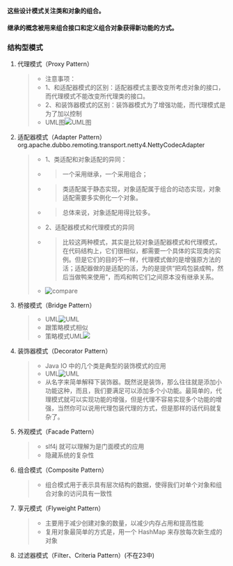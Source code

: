 #### 这些设计模式关注类和对象的组合。
#### 继承的概念被用来组合接口和定义组合对象获得新功能的方式。

### 结构型模式
1. 代理模式（Proxy Pattern）
    > * 注意事项： 
    > * 1、和适配器模式的区别：适配器模式主要改变所考虑对象的接口，而代理模式不能改变所代理类的接口。 
    > * 2、和装饰器模式的区别：装饰器模式为了增强功能，而代理模式是为了加以控制
    > * UML图![UML图](https://timgsa.baidu.com/timg?image&quality=80&size=b9999_10000&sec=1552910182076&di=bed17367981b921d975500389dcd2bde&imgtype=0&src=http%3A%2F%2Fww1.sinaimg.cn%2Flarge%2F006rMFVegy1fdpnfxbh3oj30j60ayglq.jpg)
2. 适配器模式（Adapter Pattern）
org.apache.dubbo.remoting.transport.netty4.NettyCodecAdapter
    > * 1、类适配和对象适配的异同：
    > * > 一个采用继承，一个采用组合；
    > * > 类适配属于静态实现，对象适配属于组合的动态实现，对象适配需要多实例化一个对象。
    > * > 总体来说，对象适配用得比较多。 
    > * 2、适配器模式和代理模式的异同
    > * > 比较这两种模式，其实是比较对象适配器模式和代理模式，在代码结构上，它们很相似，都需要一个具体的实现类的实例。但是它们的目的不一样，代理模式做的是增强原方法的活；适配器做的是适配的活，为的是提供“把鸡包装成鸭，然后当做鸭来使用”，而鸡和鸭它们之间原本没有继承关系。
    > * ![compare](https://www.javadoop.com/blogimages/design-pattern/adapter-5.png)
3. 桥接模式（Bridge Pattern）
    > * UML![UML](https://www.javadoop.com/blogimages/design-pattern/bridge-1.png)
    > * 跟策略模式相似
    > * 策略模式UML![](https://www.javadoop.com/blogimages/design-pattern/strategy-1.png)
4. 装饰器模式（Decorator Pattern）
    > * Java IO 中的几个类是典型的装饰模式的应用
    > * UML![UML](https://www.javadoop.com/blogimages/design-pattern/decorator-1.png)
    > * 从名字来简单解释下装饰器。既然说是装饰，那么往往就是添加小功能这种，而且，我们要满足可以添加多个小功能。最简单的，代理模式就可以实现功能的增强，但是代理不容易实现多个功能的增强，当然你可以说用代理包装代理的方式，但是那样的话代码就复杂了。
5. 外观模式（Facade Pattern）
    > * slf4j 就可以理解为是门面模式的应用
    > * 隐藏系统的复杂性
6. 组合模式（Composite Pattern）
    > * 组合模式用于表示具有层次结构的数据，使得我们对单个对象和组合对象的访问具有一致性
7. 享元模式（Flyweight Pattern）
    > * 主要用于减少创建对象的数量，以减少内存占用和提高性能
    > * 复用对象最简单的方式是，用一个 HashMap 来存放每次新生成的对象
8. 过滤器模式（Filter、Criteria Pattern）(不在23中)